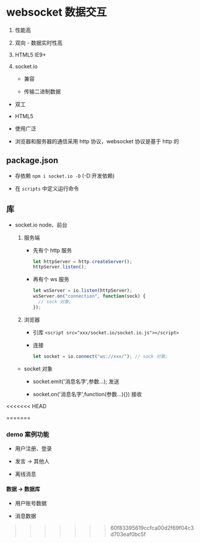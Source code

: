 # websocket 数据交互

1.  性能高

2.  双向 - 数据实时性高

3.  HTML5 IE9+

4.  socket.io

    - 兼容

    - 传输二进制数据

- 双工

- HTML5

- 使用广泛

- 浏览器和服务器的通信采用 http 协议，websocket 协议是基于 http 的

## package.json

- 存依赖 `npm i socket.io -D` (-D:开发依赖)

- 在 `scripts` 中定义运行命令

## 库

- socket.io node、前台

  1.  服务端

      - 先有个 http 服务

        ```javascript
        let httpServer = http.createServer();
        httpServer.listen();
        ```

      - 再有个 ws 服务

        ```javascript
        let wsServer = io.listen(httpServer);
        wsServer.on("connection", function(sock) {
          // sock 对象;
        });
        ```

  2.  浏览器

      - 引库
        `<script src="xxx/socket.io/socket.io.js"></script>`

      - 连接

        ```javascript
        let socket = io.connect("ws://xxx/"); // sock 对象;
        ```

  - socket 对象

    - socket.emit('消息名字',参数...); 发送

    - socket.on('消息名字',function(参数...){}) 接收

<<<<<<< HEAD

=======
### demo 案例功能

- 用户注册、登录

- 发言 -> 其他人

- 离线消息

#### 数据 -> 数据库

- 用户账号数据

- 消息数据
>>>>>>> 60f83395619ccfca00d2f69f04c3d703eaf0bc5f
